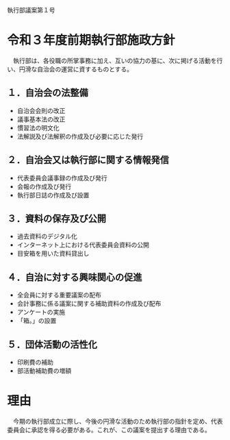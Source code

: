 執行部議案第１号

# 令和３年度前期執行部施政方針

　執行部は、各役職の所掌事務に加え、互いの協力の基に、次に掲げる活動を行い、円滑な自治会の運営に資するものとする。

## １．自治会の法整備

- 自治会会則の改正
- 議事基本法の改正
- 慣習法の明文化
- 法解説及び法解釈の作成及び必要に応じた発行

## ２．自治会又は執行部に関する情報発信

- 代表委員会議事録の作成及び発行
- 会報の作成及び発行
- 執行部日誌の作成及び設置

## ３．資料の保存及び公開

- 過去資料のデジタル化
- インターネット上における代表委員会資料の公開
- 目安箱を用いた資料貸出し

## ４．自治に対する興味関心の促進

- 全会員に対する重要議案の配布
- 会計事務に係る議案に関する補助資料の作成及び配布
- アンケートの実施
- 「箱。」の設置

## ５．団体活動の活性化

- 印刷費の補助
- 部活動補助費の増額

# 理由

　今期の執行部成立に際し、今後の円滑な活動のため執行部の指針を定め、代表委員会に承認を得る必要がある。これが、この議案を提出する理由である。
